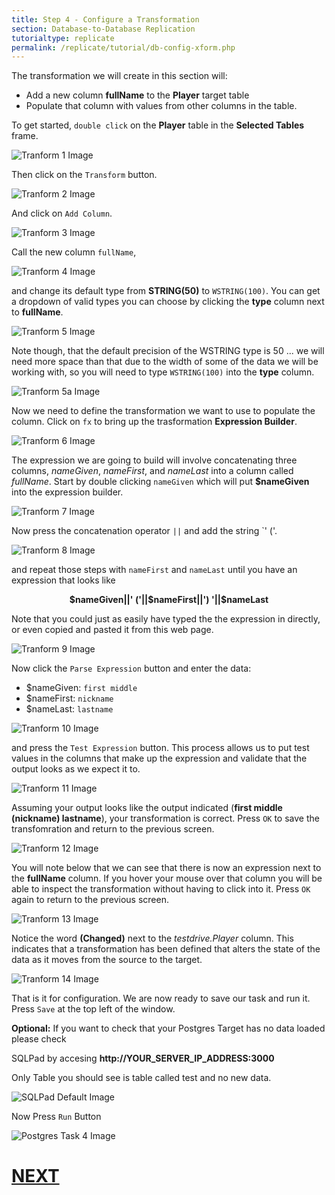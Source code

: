 ```yaml
---
title: Step 4 - Configure a Transformation
section: Database-to-Database Replication
tutorialtype: replicate
permalink: /replicate/tutorial/db-config-xform.php
---
```


The transformation we will create in this section will:

* Add a new column **fullName** to the **Player** target table
* Populate that column with values from other columns in the table.

To get started, `double click` on the **Player** table in the **Selected Tables** frame.

![Tranform 1 Image](/images/xform-1.png)

Then click on the `Transform` button.

![Tranform 2 Image](/images/xform-2.png)

And click on `Add Column`.

![Tranform 3 Image](/images/xform-3.png)

Call the new column `fullName`,

![Tranform 4 Image](/images/xform-4.png)

and change its default type from **STRING(50)** to `WSTRING(100)`. You can get a dropdown of 
valid types you can choose by clicking the **type** column next to **fullName**.

![Tranform 5 Image](/images/xform-5.png)

Note though, that the default precision of the WSTRING type is 50 ... we will need more space
than that due to the width of some of the data we will be working with, so you will need to 
type `WSTRING(100)` into the **type** column.

![Tranform 5a Image](/images/xform-5a.png)

Now we need to define the transformation we want to use to populate the column. Click on `fx` to
bring up the trasformation **Expression Builder**.

![Tranform 6 Image](/images/xform-6.png)

The expression we are going to build will involve concatenating three columns, _nameGiven_, 
_nameFirst_, and _nameLast_ into a column called _fullName_. Start by double clicking 
`nameGiven` which will put **$nameGiven** into the expression builder.

![Tranform 7 Image](/images/xform-7.png)

Now press the concatenation operator `||` and add the string `' ('.

![Tranform 8 Image](/images/xform-8.png)

and repeat those steps with `nameFirst` and `nameLast` until you have an expression that looks like

<p align="center">
<b>$nameGiven||' ('||$nameFirst||') '||$nameLast</b>
</p>

Note that you could just as easily have typed the the expression in directly, or even 
copied and pasted it from this web page.

![Tranform 9 Image](/images/xform-9.png)

Now click the `Parse Expression` button and enter the data:

* $nameGiven: `first middle`
* $nameFirst: `nickname`
* $nameLast: `lastname`


![Tranform 10 Image](/images/xform-10.png)

and press the `Test Expression` button.  This process allows us to put test values in 
the columns that make up the expression and validate that the output looks as we expect it to.

![Tranform 11 Image](/images/xform-11.png)

Assuming your output looks like the output indicated (**first middle (nickname) lastname**), 
your transformation is correct. Press `OK` to save the transfomration and return to the
previous screen.

![Tranform 12 Image](/images/xform-12.png)

You will note below that we can see that there is now an expression next to the **fullName** column.
If you hover your mouse over that column you will be able to inspect the transformation without
having to click into it. Press `OK` again to return to the previous screen.

![Tranform 13 Image](/images/xform-13.png)

Notice the word **(Changed)** next to the _testdrive.Player_ column. This indicates that
a transformation has been defined that alters the state of the data as it moves from the
source to the target.

![Tranform 14 Image](/images/xform-14.png)

That is it for configuration. We are now ready to save our task and run it. Press `Save` at the top
left of the window.

**Optional:** If you want to check that your Postgres Target has no data loaded please check 

SQLPad by accesing __http://YOUR_SERVER_IP_ADDRESS:3000__ 

Only Table you should see is table called test and no new data.

![SQLPad Default Image](/images/prod/sqlpad-default.png)

Now Press `Run` Button

![Postgres Task 4 Image](/images/postgres-task-4.png)

# [NEXT](../db-run-task)